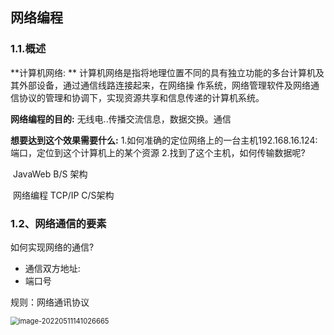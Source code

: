 ## 网络编程

### 1.1.概述

**计算机网络: **
		计算机网络是指将地理位置不同的具有独立功能的多台计算机及其外部设备，通过通信线路连接起来，在网络操
作系统，网络管理软件及网络通信协议的管理和协调下，实现资源共享和信息传递的计算机系统。

**网络编程的目的:**
		无线电..传播交流信息，数据交换。通信 

**想要达到这个效果需要什么:**
		1.如何准确的定位网络上的一台主机192.168.16.124: 端口，定位到这个计算机上的某个资源
		2.找到了这个主机，如何传输数据呢?

​		JavaWeb  B/S     架构

​		网络编程 TCP/IP  C/S架构





### 1.2、网络通信的要素

如何实现网络的通信?

- 通信双方地址:
- 端口号

规则：网络通讯协议



<img src="C:\Users\e\Desktop\笔记\网络7层模型.png" alt="image-20220511141026665" style="zoom: 80%;" />

